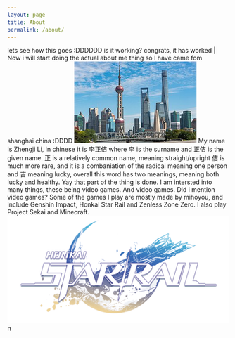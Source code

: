 ```yaml
---
layout: page
title: About
permalink: /about/
---
```


lets see how this goes :DDDDDD
is it working?
congrats, it has worked
|
Now i will start doing the actual about me thing
so 
I have came fom shanghai china :DDDD
![alt text](image.png)
My name is Zhengji Li, in chinese it is 李正佶
where 李 is the surname and 正佶 is the given name.
正 is a relatively common name, meaning straight/upright
佶 is much more rare, and it is a combaniation of the radical meaning one person and 吉 meaning lucky, overall this word has two meanings, meaning both lucky and healthy.
Yay that part of the thing is done.
I am intersted into many things, these being video games. And video games. Did i mention video games?
Some of the games I play are mostly made by mihoyou, and include Genshin Impact, Honkai Star Rail and Zenless Zone Zero. I also play Project Sekai and Minecraft.![alt text](image-1.png)n